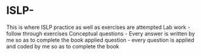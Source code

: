 # ISLP-
This is where ISLP practice as well as exercises are attempted 
Lab work - follow through exercises 
Conceptual questions - Every answer is written by me so as to complete the book 
applied question - every question is applied and coded by me so as to complete the book

